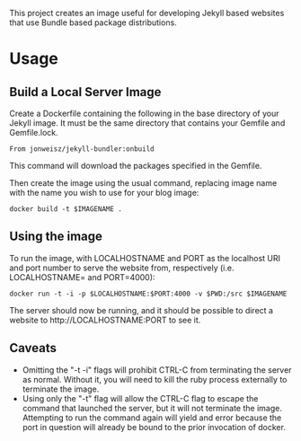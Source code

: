 This project creates an image useful for developing Jekyll based websites that use Bundle based package distributions. 

# Usage

## Build a Local Server Image

Create a Dockerfile containing the following in the base directory of your Jekyll image. It must be the same directory that contains your Gemfile and Gemfile.lock.

	From jonweisz/jekyll-bundler:onbuild

This command will download the packages specified in the Gemfile. 
	
Then create the image using the usual command, replacing image name with the name you wish to use for your blog image:
	
	docker build -t $IMAGENAME .

## Using the image

To run the image, with LOCALHOSTNAME and PORT as the localhost URI and port number to serve the website from, respectively (i.e. LOCALHOSTNAME= and PORT=4000):

	docker run -t -i -p $LOCALHOSTNAME:$PORT:4000 -v $PWD:/src $IMAGENAME

The server should now be running, and it should be possible to direct a website to http://LOCALHOSTNAME:PORT to see it. 

## Caveats

* Omitting the "-t -i" flags will prohibit CTRL-C from terminating the server as normal. Without it, you will need to kill the ruby process externally to terminate the image. 
* Using only the "-t" flag will allow the CTRL-C flag to escape the command that launched the server, but it will not terminate the image. Attempting to run the command again will yield and error because the port in question will already be bound to the prior invocation of docker. 
	
